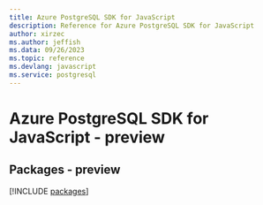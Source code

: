 ```yaml
---
title: Azure PostgreSQL SDK for JavaScript
description: Reference for Azure PostgreSQL SDK for JavaScript
author: xirzec
ms.author: jeffish
ms.data: 09/26/2023
ms.topic: reference
ms.devlang: javascript
ms.service: postgresql
---
```

# Azure PostgreSQL SDK for JavaScript - preview
## Packages - preview
[!INCLUDE [packages](postgresql-index.md)]